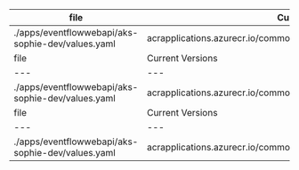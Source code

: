 |file|Current Versions|New Version|
|---|---|---|
|./apps/eventflowwebapi/aks-sophie-dev/values.yaml|acrapplications.azurecr.io/common/eventflowwebapi:master.DEV <br /> |master.DEV.7467048954|
|file|Current Versions|New Version|
|---|---|---|
|./apps/eventflowwebapi/aks-sophie-dev/values.yaml|acrapplications.azurecr.io/common/eventflowwebapi:master.DEV.7467048954 <br /> |master.DEV.|
|file|Current Versions|New Version|
|---|---|---|
|./apps/eventflowwebapi/aks-sophie-dev/values.yaml|acrapplications.azurecr.io/common/eventflowwebapi:master.DEV. <br /> |master.DEV.|
